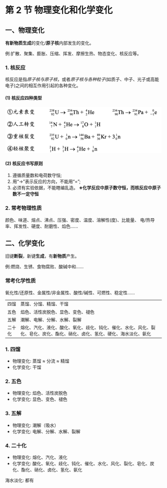 # 第 2 节 物理变化和化学变化

## 一、物理变化

**有新物质生成**的变化/**原子核**内部发生的变化。

例:扩散、聚集、膨胀、压缩、挥发、摩擦生热、物态变化、核反应等。

### 1. 核反应

核反应是指*原子核与原子核*，或者*原子核与各种粒子*(如质子、中子、光子或高能电子)之间的相互作用引起的各种变化。

#### (1) 核反应四种类型

![核反应四种类型](https://raw.githubusercontent.com/evanadams413/PicBed/master/202401161341002.png)

#### (2) 核反应书写原则

1. 遵循质量数和电荷数守恒;
2. 用“→”表示反应的方向，不能用“=”;
3. 必须有实验依据，不能瞎编乱造。
**※化学反应中原子数守恒，而核反应中原子数不一定守恒**

### 2. 常考物理性质

颜色、味道、熔点、沸点、压强、密度、温度、溶解性(度)、比能量、 电/热导率、挥发性、硬度、耐磨性、焰色......

## 二、化学变化

旧键**断裂**，新键**生成**，有**新物质**产生。

例:燃烧、生锈、食物腐败、酸碱中和......

### **常考化学性质**

氧化性/还原性、金属性/非金属性、酸性/碱性、可燃性、稳定性......

|     |                                                                 |
|-----|-----------------------------------------------------------------|
| 四馏  | 蒸馏、分馏、精馏、干馏                                            |
| 五色  | 焰色、活性炭脱色、显色、变色、褪色                                  |
| 五解  | 潮解、电解、分解、水解、裂解                                       |
| 二十化 | 熔化、汽化、液化、酸化、氧化、歧化、钝化、催化、水化、风化、裂化、皂化、炭化、酯化、硝化、卤化、氢化、硬化、海水淡化、氨化 |

### 1. 四馏

- 物理变化: 蒸馏 ≈ 分流 ≈ 精馏
- 化学变化: 干馏

### 2. 五色

- 物理变化: 焰色、活性炭脱色
- 化学变化: 显色、变色、褪色

### 3. 五解

- 物理变化: 潮解（吸水）
- 化学变化: 电解、分解、水解、裂解

### 4. 二十化

- 物理变化: 熔化、汽化、液化
- 化学变化: 酸化、氧化、歧化、钝化、催化、水化、风化、裂化、皂化、炭化、酯化、硝化、卤化、氢化、氨化

海水淡化: 都有
